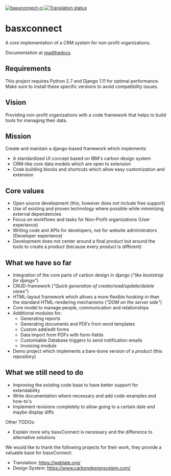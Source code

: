 [![basxconnect-ci](https://github.com/basxsoftwareassociation/basxconnect/actions/workflows/main.yml/badge.svg)](https://github.com/basxsoftwareassociation/basxconnect/actions/workflows/main.yml)
[![Translation status](https://hosted.weblate.org/widgets/basxconnect/-/svg-badge.svg)](https://hosted.weblate.org/engage/basxconnect/)

basxconnect
===========

A core implementation of a CRM system for non-profit organizations.

Documentation at [readthedocs](https://basx-bread.readthedocs.io/en/latest/)

Requirements
------------
This project requires Python 2.7 and Django 1.11 for optimal performance. Make sure to install these specific versions to avoid compatibility issues.

Vision
------
Providing non-profit organizations with a code framework that helps to build tools for managing their data.

Mission
-------
Create and maintain a django-based framework which implements:
- A standardized UI concept based on IBM's carbon design system
- CRM-like core data models which are open to extension
- Code building blocks and shortcuts which allow easy customization and extension

Core values
-----------
- Open source development (this, however does *not* include free support)
- Use of existing and proven technology where possible while minimizing external dependencies
- Focus on workflows and tasks for Non-Profit organizations (User experience)
- Writing code and APIs for developers, not for website administrators (Developer experience)
- Development does not center around a final *product* but around the tools to create a *product* (because every *product* is different)

What we have so far
-------------------

- Integration of the core parts of carbon design in django (*"like bootstrap for django"*)
- CRUD-framework (*"Quick generation of create/read/update/delete views"*)
- HTML-layout framework which allows a more flexible hooking-in than the standard HTML-rendering mechanisms (*"DOM on the server side"*)
- Core model to manage people, communication and relationships
- Additional modules for:
  - Generating reports
  - Generating documents and PDFs from word templates
  - Custom add/edit forms
  - Data import from PDFs with form-fields
  - Customiable Database triggers to send notification emails
  - Invoicing module
- Demo project which implements a bare-bone version of a *product* (this repository)

What we still need to do
------------------------

- Improving the existing code base to have better support for extendability
- Write documentation where necessary and add code-examples and how-to's
- Implement revisions completely to allow going to a certain date and maybe display diffs

Other TODOs:
- Explain more why basxConnect is necessary and the difference to alternative solutions

We would like to thank the following projects for their work, they provide a valuable base for basxConnect:

- Translation: https://weblate.org/
- Design System: https://www.carbondesignsystem.com/